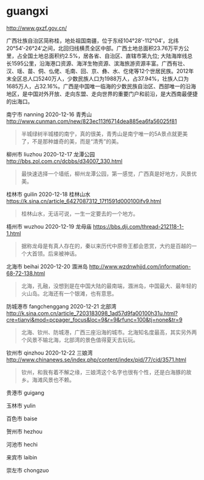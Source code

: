 # guangxi

http://www.gxzf.gov.cn/

广西壮族自治区简称桂，地处祖国南疆，位于东经104°28′-112°04′，北纬20°54′-26°24′之间，北回归线横贯全区中部。广西土地总面积23.76万平方公里，占全国土地总面积约2.5%，居各省、自治区、直辖市第九位; 大陆海岸线总长1595公里，沿海港口资源、海洋生物资源、滨海旅游资源丰富。广西有壮、汉、瑶、苗、侗、仫佬、毛南、回、京、彝、水、仡佬等12个世居民族。2012年末全区总人口5240万人，少数民族人口为1988万人，占37.94%，壮族人口为1685万人，占32.16%。广西是中国唯一临海的少数民族自治区、西部唯一的沿海地区，是中国对外开放、走向东盟、走向世界的重要门户和前沿，是大西南最便捷的出海口。

南宁市 nanning 2020-12-16 青秀山 http://www.cunman.com/new/823ec113f6714dea885ea6fa56025f81

> 半城绿树半城楼的南宁，真的很美，青秀山是南宁唯一的5A景点就更美了，不是那种雄奇的美，而是“清秀”的美。

柳州市 liuzhou 2020-12-17 龙潭公园 http://bbs.zol.com.cn/dcbbs/d34007_330.html

> 最快速选择一个墙纸，柳州龙潭公园，第一感觉，广西真是好地方，风景优美。

桂林市 guilin 2020-12-18 桂林山水 https://k.sina.cn/article_6427087312_17f1591d000100ifv9.html

> 桂林山水，无话可说，一生一定要去的一个地方。

梧州市 wuzhou 2020-12-19 龙母庙 https://bbs.dji.com/thread-212118-1-1.html

> 据称龙母是有真人存在的，秦以来历代中原帝王都会恩赏，大约是百越的一个大首领。后来被神话。

北海市 beihai 2020-12-20 涠洲岛 http://www.wzdnwhjjd.com/information-68-72-138.html

> 北海，孔融，没想到是在中国大陆的最南端，涠洲岛，中国最大、最年轻的火山岛。北海还有一个银滩，也有意思。

防城港市 fangchenggang 2020-12-21 北部湾 http://k.sina.com.cn/article_7203183098_1ad57d9fa00100h31u.html?cre=tianyi&mod=pcpager_focus&loc=9&r=9&rfunc=100&tj=none&tr=9

> 北海、钦州、防城港，广西三座沿海的城市。北海知名度最高，其实另外两个风景不输北海，北部湾的景色值得夏天去玩玩。

钦州市 qinzhou 2020-12-22 三娘湾 http://www.chinanews.se/index.php/content/index/pid/77/cid/3571.html

> 钦州，和我有着不解之缘，三娘湾这个名字也很有个性，还是白海豚的故乡。海滩风景也不赖。

贵港市 guigang

玉林市 yulin

百色市 baise

贺州市 hezhou

河池市 hechi

来宾市 laibin

崇左市 chongzuo
